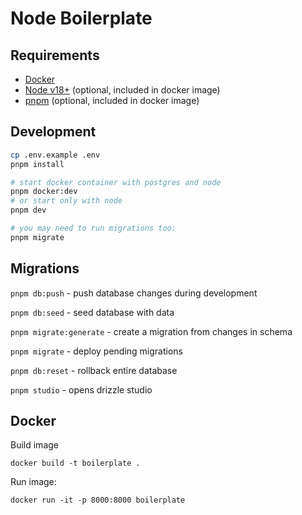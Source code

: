# Node Boilerplate

## Requirements

- [Docker](https://www.docker.com/)
- [Node v18+](https://nodejs.org/) (optional, included in docker image)
- [pnpm](https://pnpm.io/) (optional, included in docker image)

## Development

```bash
cp .env.example .env
pnpm install

# start docker container with postgres and node
pnpm docker:dev
# or start only with node
pnpm dev

# you may need to run migrations too:
pnpm migrate
```

## Migrations

`pnpm db:push` - push database changes during development

`pnpm db:seed` - seed database with data

`pnpm migrate:generate` - create a migration from changes in schema

`pnpm migrate` - deploy pending migrations

`pnpm db:reset` - rollback entire database

`pnpm studio` - opens drizzle studio

## Docker

Build image

`docker build -t boilerplate .`

Run image:

`docker run -it -p 8000:8000 boilerplate`

